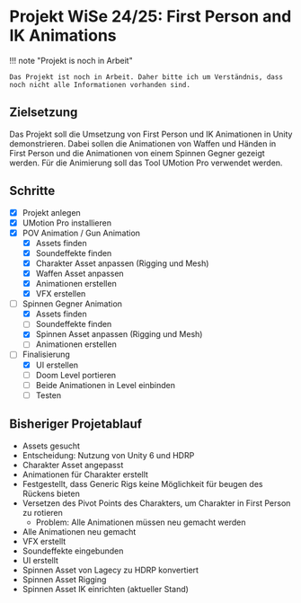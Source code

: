 # Projekt WiSe 24/25: First Person and IK Animations

!!! note "Projekt is noch in Arbeit"

    Das Projekt ist noch in Arbeit. Daher bitte ich um Verständnis, dass noch nicht alle Informationen vorhanden sind.

## Zielsetzung
Das Projekt soll die Umsetzung von First Person und IK Animationen in Unity demonstrieren. Dabei sollen die Animationen von Waffen und Händen in First Person und die Animationen von einem Spinnen Gegner gezeigt werden. Für die Animierung soll das Tool UMotion Pro verwendet werden.

## Schritte
- [X] Projekt anlegen
- [X] UMotion Pro installieren
- [X] POV Animation / Gun Animation
    - [X] Assets finden
    - [X] Soundeffekte finden
    - [X] Charakter Asset anpassen (Rigging und Mesh)
    - [X] Waffen Asset anpassen
    - [X] Animationen erstellen
    - [X] VFX erstellen
- [ ] Spinnen Gegner Animation
    - [X] Assets finden
    - [ ] Soundeffekte finden
    - [X] Spinnen Asset anpassen (Rigging und Mesh)
    - [ ] Animationen erstellen
- [ ] Finalisierung
    - [X] UI erstellen
    - [ ] Doom Level portieren
    - [ ] Beide Animationen in Level einbinden
    - [ ] Testen

## Bisheriger Projetablauf
- Assets gesucht
- Entscheidung: Nutzung von Unity 6 und HDRP
- Charakter Asset angepasst
- Animationen für Charakter erstellt
- Festgestellt, dass Generic Rigs keine Möglichkeit für beugen des Rückens bieten
- Versetzen des Pivot Points des Charakters, um Charakter in First Person zu rotieren
  - Problem: Alle Animationen müssen neu gemacht werden
- Alle Animationen neu gemacht
- VFX erstellt
- Soundeffekte eingebunden
- UI erstellt
- Spinnen Asset von Lagecy zu HDRP konvertiert
- Spinnen Asset Rigging
- Spinnen Asset IK einrichten (aktueller Stand)

